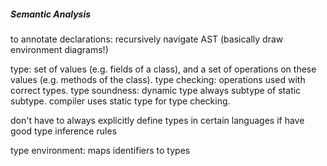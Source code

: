 ##### Semantic Analysis

to annotate declarations: recursively navigate AST (basically draw environment diagrams!)

type: set of values (e.g. fields of a class), and a set of operations on these values (e.g. methods of the class). type checking: operations used with correct types. type soundness: dynamic type always subtype of static subtype. compiler uses static type for type checking.

don't have to always explicitly define types in certain languages if have good type inference rules

type environment: maps identifiers to types